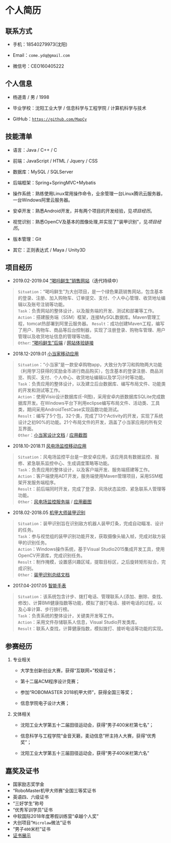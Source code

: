 # 个人简历  

## 联系方式
* 手机：18540279973(沈阳)  

* Email：`come.ydq@gmail.com`  

* 微信号：CEO160405222  

## 个人信息
* 杨道青 / 男 / 1998  

* 毕业学校：沈阳工业大学 / 信息科学与工程学院 / 计算机科学与技术  

* GitHub：[`https://github.com/MapCy`](https://github.com/MapCy)  

## 技能清单
* 语言：Java / C++ / C  

* 前端：JavaScript / HTML / Jquery / CSS  

* 数据库：MySQL / SQLServer

* 后端框架：Spring+SpringMVC+Mybatis  

* 操作系统：熟练使用Linux常用操作命令，业余管理一台Linux腾讯云服务器，一台Windows阿里云服务器。  

* 安卓开发：熟悉Android开发，并有两个项目的开发经验，见*项目经历*。   

* 视觉识别：熟悉OpenCV及基本的图像处理,并实现了"装甲识别"，见*项目经历*。  

* 版本管理：Git  

* 其它：正则表达式 / Maya / Unity3D  

## 项目经历
* 2019.02-2019.04 [“喝吗鲜生”销售网站](https://github.com/MapCy/HeMa)（迭代持续中）
> `Situation`：“喝吗鲜生”为大创项目，是一个绿色果蔬销售网站，包含基本的登录、注册、加入购物车、订单提交、支付、个人中心管理、收货地址编辑以及账号注销等功能。  
> `Task`：负责网站的整体设计，以及服务端的开发、测试和部署等工作。  
> `Action`：搭建服务端（SSM）框架，连接MySQL数据库。Maven管理工程，tomcat热部署到阿里云服务器。
> `Result`：成功创建Maven工程，编写了用户、购物车、商品等后台控制器，实现了注册登录、购物车管理、用户管理以及收货地址信息的管理等功能。  
> `Other`: [“喝吗鲜生”后端](https://github.com/MapCy/HeMaServer) / [网站体验链接](http://47.94.198.96:8080/index.html)

* 2018.12-2019.01 [小当家移动应用](https://github.com/MapCy/PettyMan)
> `Situation`：“小当家”是一款安卓购物app，大致分为学习和购物两大功能（利用学习获得的奖励金币进行商品购买），包含基本的登录注册、商品浏览、购买、支付、个人中心、收货地址编辑以及学习计时等功能。  
> `Task`：负责应用的整体设计，以及建立后台数据库、编写布局文件、功能类的开发和测试等工作。  
> `Action`：使用Visio设计数据库(E-R图)，采用安卓内嵌数据库SQLite完成数据库开发。在Windows平台下利用eclipse编写布局文件、活动类、工具类，期间采用AndroidTestCase实现函数功能测试。  
> `Result`：编写了5个包，32个类，完成了13个Activity的开发，实现了系统设计之初90%的功能。21个布局文件的开发，涵盖了小当家应用的所有交互界面。  
> `Other`：[小当家设计文档]() / [应用截图]()

* 2018.10-2018.11 [风电场监控移动应用](https://github.com/MapCy/FanControll)
> `Situation`：风电场监控平台是一款安卓应用，该应用具有数据监控、报修、紧急联系监控中心、生成调度策略等功能。  
> `Task`：负责应用的整体设计，以及客户端开发、服务端搭建等工作。   
> `Action`：客户端使用ADT开发，服务端使用Maven管理项目，采用SSM框架开发服务端程序。  
> `Result`：前后端同时开发，完成了登录、风场状态监控、紧急联系人管理等功能。  
> `Other`：[风电场监控服务端](https://github.com/MapCy/FanControllServer) / [应用截图]()

* 2018.02-2018.05 [机甲大师装甲识别](https://github.com/MapCy/practice/tree/master/arromrDetect)
> `Situation`：装甲识别旨在识别敌方机器人装甲灯条，完成自动瞄准、设计的任务。    
> `Task`：参与视觉组的装甲识别功能开发，获取摄像头输入帧，完成对敌方装甲的识别任务。    
> `Action`：Windows操作系统，基于Visual Studio2015集成开发工具，使用OpenCV开源库，完成识别任务。    
> `Result`：制作掩模，设置感兴趣区域，提取目标区，之后旋转矩形拟合，完成识别。  
> `Other`：[装甲识别总结文档]()

* 2017.04-2017.05 [智能手表](https://github.com/MapCy/practice/tree/master/iwatchScreen)
> `Situation`：该系统包含计步、拨打电话、管理联系人(添加、删除、查找、修改)、计算BMI健康指数等功能，模拟了拨打电话、接听电话的过程，以及心率计算、步行排行榜。       
> `Task`：负责系统的整体设计，关键类开发等工作。        
> `Action`：采用文件存储联系人信息，Visual Studio开发类库。      
> `Result`：联系人查找，计算健康指数，模拟拨打、接听电话等功能的实现。

## 参赛经历
1. 专业相关
    - 大学生创新创业大赛，获得“互联网+”校级证书；
   
    - 第十二届ACM程序设计竞赛；
   
    - 参加“ROBOMASTER 2018机甲大师”，获得全国三等奖；

    - 信息学院电子设计大赛；

2. 文体相关
    - 沈阳工业大学第五十二届田径运动会，获得“男子400米栏第七名”；
  
    - 信息科学与工程学院“金音天籁，麦动信息”杯主持人大赛，获得“优秀奖”；
    
    - 沈阳工业大学第五十三届田径运动会，获得“男子400米栏第六名”

## 嘉奖及证书

* 国家励志奖学金
* “RoboMaster机甲大师赛”全国三等奖证书
* 英语四、六级证书
* “三好学生”称号
* “优秀军训学员”证书
* 中软国际2018年度寒假训练营“卓越个人奖”
* 大创项目“`Microlaw`微法”证书
* “男子`400`米栏”证书
* [证书展示](https://github.com/MapCy/resume/blob/master/award.jpg)


